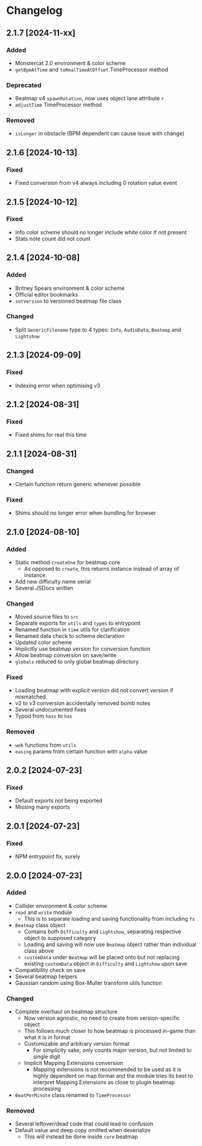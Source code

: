 # Changelog

## 2.1.7 [2024-11-xx]

### Added

- Monstercat 2.0 environment & color scheme
- `getBpmAtTime` and `toRealTimeAtOffset` TimeProcessor method

### Deprecated

- Beatmap v4 `spawnRotation`, now uses object lane attribute `r`
- `adjustTime` TimeProcessor method

### Removed

- `isLonger` in obstacle (BPM dependent can cause issue with change)

## 2.1.6 [2024-10-13]

### Fixed

- Fixed conversion from v4 always including 0 rotation value event

## 2.1.5 [2024-10-12]

### Fixed

- Info color scheme should no longer include white color if not present
- Stats note count did not count

## 2.1.4 [2024-10-08]

### Added

- Britney Spears environment & color scheme
- Official editor bookmarks
- `setVersion` to versioned beatmap file class

### Changed

- Split `GenericFilename` type to 4 types: `Info`, `AudioData`, `Beatmap` and `Lightshow`

## 2.1.3 [2024-09-09]

### Fixed

- Indexing error when optimising v3

## 2.1.2 [2024-08-31]

### Fixed

- Fixed shims for real this time

## 2.1.1 [2024-08-31]

### Changed

- Certain function return generic whenever possible

### Fixed

- Shims should no longer error when bundling for browser

## 2.1.0 [2024-08-10]

### Added

- Static method `createOne` for beatmap core
  - As opposed to `create`, this returns instance instead of array of instance.
- Add new difficulty name serial
- Several JSDocs written

### Changed

- Moved source files to `src`
- Separate exports for `utils` and `types` to entrypoint
- Renamed function in `time` utils for clarification
- Renamed data check to schema declaration
- Updated color scheme
- Implicitly use beatmap version for conversion function
- Allow beatmap conversion on save/write
- `globals` reduced to only global beatmap directory

### Fixed

- Loading beatmap with explicit version did not convert version if mismatched
- v2 to v3 conversion accidentally removed bomb notes
- Several undocumented fixes
- Typod from `hass` to `has`

### Removed

- `web` functions from `utils`
- `easing` params from certain function with `alpha` value

## 2.0.2 [2024-07-23]

### Fixed

- Default exports not being exported
- Missing many exports

## 2.0.1 [2024-07-23]

### Fixed

- NPM entrypoint fix, surely

## 2.0.0 [2024-07-23]

### Added

- Collider environment & color scheme
- `read` and `write` module
  - This is to separate loading and saving functionality from including `fs`
- `Beatmap` class object
  - Contains both `Difficulty` and `Lightshow`, separating respective object to supposed category
  - Loading and saving will now use `Beatmap` object rather than individual class above
  - `customData` under `Beatmap` will be placed onto but not replacing existing `customData` object
    in `Difficulty` and `Lightshow` upon save
- Compatibility check on save
- Several beatmap helpers
- Gaussian random using Box-Muller transform utils function

### Changed

- Complete overhaul on beatmap structure
  - Now version agnostic, no need to create from version-specific object
  - This follows much closer to how beatmap is processed in-game than what it is in format
  - Customizable and arbitrary version format
    - For simplicity sake, only counts major version, but not limited to single digit
  - Implicit Mapping Extensions conversion
    - Mapping extensions is not recommended to be used as it is highly dependent on map format and
      the module tries its best to interpret Mapping Extensions as close to plugin beatmap
      processing
- `BeatPerMinute` class renamed to `TimeProcessor`

### Removed

- Several leftover/dead code that could lead to confusion
- Default value and deep copy omitted when deserialize
  - This will instead be done inside `core` beatmap

